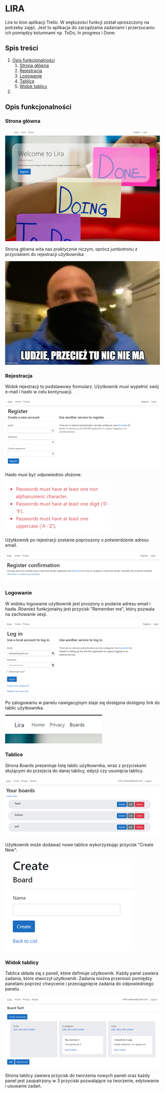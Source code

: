 # LIRA
Lira to klon aplikacji Trello. W większości funkcji został uproszczony na
potrzeby zajęć. Jest to aplikacja do zarządzania zadaniami i przerzucaniu
ich pomiędzy kolumnami np. ToDo, In progress i Done.

## Spis treści

1. [Opis funkcjonalności](#opis-funkcjonalności)
   1. [Strona główna](#strona-gwna)
   2. [Rejestracja](#rejestracja)
   3. [Logowanie](#logowanie)
   4. [Tablice](#boards)
   5. [Widok tablicy](#board)
2. 

## Opis funkcjonalności <a name="opis-funkcjonalności"></a>
### Strona główna <a name="strona-gwna"></a>
![](docs/home.png "")

Strona główna wita nas praktycznie niczym, oprócz jumbotronu z 
przyciskiem do rejestracji użytkownika

![](docs/najman.jpg "")

### Rejestracja <a name="rejestracja"></a>

Widok rejestracji to podstawowy formularz. Użytkownik musi wypełnić
swój e-mail i hasło w celu kontynuacji.

![](docs/register.png "")

Hasło musi być odpowiednio złożone.

![](docs/password.png "")

Użytkownik po rejestracji zostanie poproszony o potwierdzenie adresu
email.

![](docs/confirmation.png "")

### Logowanie <a name="logowanie"></a>

W widoku logowanie użytkownik jest proszony o podanie adresu email i
hasła. Również funkcjonalny jest przycisk "Remember me", który pozwala
na zachowanie sesji.

![](docs/login.png)

Po zalogowaniu w panelu nawigacyjnym staje się dostępna dostępny link
do tablic użytkownika.

![](docs/navbar.png)

### Tablice <a name="boards"></a>
Strona Boards prezentuje listę tablic użytkownika, wraz z przyciskami
służącymi do przejścia do danej tablicy, edycji czy usunięcia tablicy.

![](docs/boards.png)

Użytkownik może dodawać nowe tablice wykorzystując przycisk 
"Create New".

![](docs/create_board.png)

### Widok tablicy <a name="board"></a>

Tablica składa się z paneli, które definiuje użytkownik. Każdy panel
zawiera zadania, które stworzył użytkownik. Zadania można przenosić
pomiędzy panelami poprzez chwycenie i przeciągnięcie zadania do
odpowiedniego panelu.

![](docs/board.png)

Strona tablicy zawiera przycisk do tworzenia nowych paneli oraz każdy
panel jest zaopatrzony w 3 przyciski pozwalające na tworzenie, 
edytowanie i usuwanie zadań.